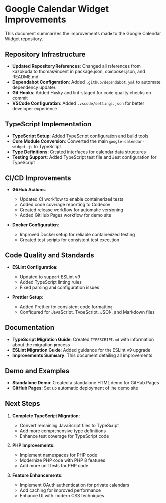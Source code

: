 # Google Calendar Widget Improvements

This document summarizes the improvements made to the Google Calendar Widget repository.

## Repository Infrastructure

- **Updated Repository References**: Changed all references from kazokuda to thomasvincent in package.json, composer.json, and README.md
- **Dependabot Configuration**: Added `.github/dependabot.yml` to automate dependency updates
- **Git Hooks**: Added Husky and lint-staged for code quality checks on commit
- **VSCode Configuration**: Added `.vscode/settings.json` for better developer experience

## TypeScript Implementation

- **TypeScript Setup**: Added TypeScript configuration and build tools
- **Core Module Conversion**: Converted the main `google-calendar-widget.js` to TypeScript
- **Type Definitions**: Created interfaces for calendar data structures
- **Testing Support**: Added TypeScript test file and Jest configuration for TypeScript

## CI/CD Improvements

- **GitHub Actions**:

  - Updated CI workflow to enable containerized tests
  - Added code coverage reporting to Codecov
  - Created release workflow for automatic versioning
  - Added GitHub Pages workflow for demo site

- **Docker Configuration**:
  - Improved Docker setup for reliable containerized testing
  - Created test scripts for consistent test execution

## Code Quality and Standards

- **ESLint Configuration**:

  - Updated to support ESLint v9
  - Added TypeScript linting rules
  - Fixed parsing and configuration issues

- **Prettier Setup**:
  - Added Prettier for consistent code formatting
  - Configured for JavaScript, TypeScript, JSON, and Markdown files

## Documentation

- **TypeScript Migration Guide**: Created `TYPESCRIPT.md` with information about the migration process
- **ESLint Migration Guide**: Added guidance for the ESLint v9 upgrade
- **Improvements Summary**: This document detailing all improvements

## Demo and Examples

- **Standalone Demo**: Created a standalone HTML demo for GitHub Pages
- **GitHub Pages**: Set up automatic deployment of the demo site

## Next Steps

1. **Complete TypeScript Migration**:

   - Convert remaining JavaScript files to TypeScript
   - Add more comprehensive type definitions
   - Enhance test coverage for TypeScript code

2. **PHP Improvements**:

   - Implement namespaces for PHP code
   - Modernize PHP code with PHP 8 features
   - Add more unit tests for PHP code

3. **Feature Enhancements**:
   - Implement OAuth authentication for private calendars
   - Add caching for improved performance
   - Enhance UI with modern CSS techniques
